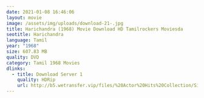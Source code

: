 ```yaml
---
date: 2021-01-08 16:46:06
layout: movie
image: /assets/img/uploads/download-21-.jpg
title: Harichandra (1968) Movie Download HD Tamilrockers Moviesda
seotitle: Harichandra
language: Tamil
year: "1968"
size: 607.83 MB
quality: DVD
category: Tamil 1968 Movies
dlinks:
  - title: Download Server 1
    quality: HDRip
    url: http://b5.wetransfer.vip/files/%20Actor%20Hits%20Collection/Sivaji%20Movies%20Collections/Harichandra%20(1968)/Harichandra%20%20Single%20Part%20HD.mp4
---
```


